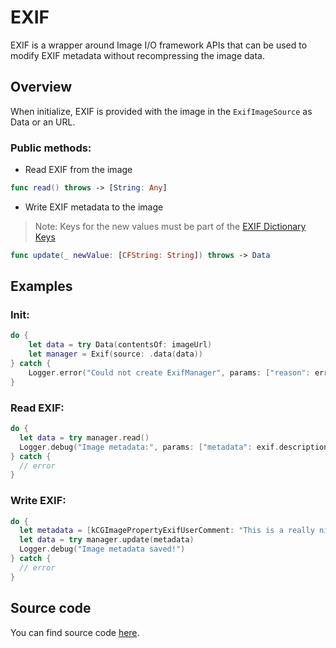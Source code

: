 #  EXIF

EXIF is a wrapper around Image I/O framework APIs that can be used to modify EXIF metadata without recompressing the image data.

## Overview

When initialize, EXIF is provided with the image in the ``ExifImageSource`` as Data or an URL.

### Public methods:
- Read EXIF from the image
```swift
func read() throws -> [String: Any]
```
- Write EXIF metadata to the image
> Note: Keys for the new values must be part of the [EXIF Dictionary Keys](https://developer.apple.com/documentation/imageio/exif_dictionary_keys)
```swift
func update(_ newValue: [CFString: String]) throws -> Data
```

## Examples
### Init:
```swift
do {
    let data = try Data(contentsOf: imageUrl)
    let manager = Exif(source: .data(data))
} catch {
    Logger.error("Could not create ExifManager", params: ["reason": error.localizedDescription])
}
```

### Read EXIF:
```swift
do {
  let data = try manager.read()
  Logger.debug("Image metadata:", params: ["metadata": exif.description])
} catch {
  // error
}
```

### Write EXIF:
```swift
do {
  let metadata = [kCGImagePropertyExifUserComment: "This is a really nice picture."]
  let data = try manager.update(metadata)
  Logger.debug("Image metadata saved!")
} catch {
  // error
}
```

## Source code
You can find source code [here](/Sources/Core/Utilities/Exif/Exif.swift).
